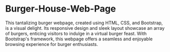 # Burger-House-Web-Page
This tantalizing burger webpage, created using HTML, CSS, and Bootstrap, is a visual delight. Its responsive design and sleek layout showcase an array of burgers, enticing visitors to indulge in a virtual burger feast. With Bootstrap's framework, this webpage offers a seamless and enjoyable browsing experience for burger enthusiasts.
